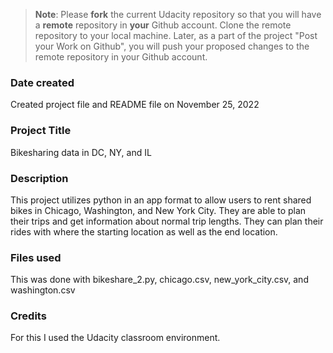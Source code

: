 >**Note**: Please **fork** the current Udacity repository so that you will have a **remote** repository in **your** Github account. Clone the remote repository to your local machine. Later, as a part of the project "Post your Work on Github", you will push your proposed changes to the remote repository in your Github account.

### Date created
Created project file and README file on November 25, 2022

### Project Title
Bikesharing data in DC, NY, and IL

### Description
This project utilizes python in an app format to allow users to rent shared bikes in Chicago, Washington, and New York City. They are able to plan their trips and get information about normal trip lengths. They can plan their rides with where the starting location as well as the end location.

### Files used
This was done with bikeshare_2.py, chicago.csv, new_york_city.csv, and washington.csv

### Credits
For this I used the Udacity classroom environment.

